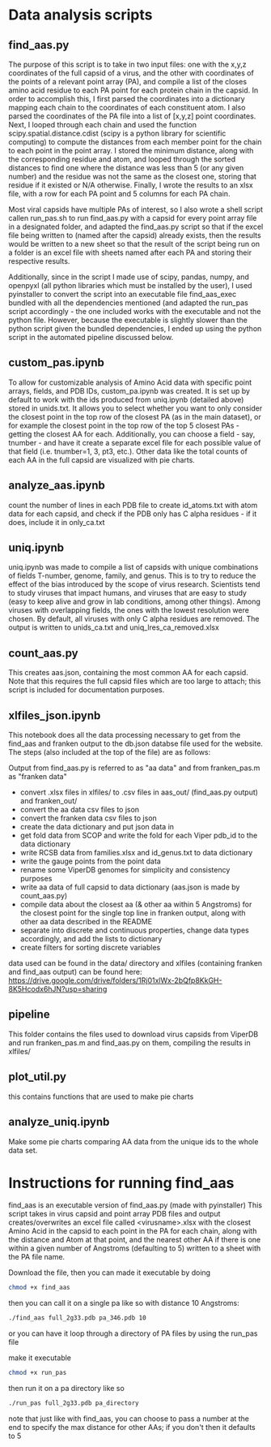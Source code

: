 # Data analysis scripts

## find_aas.py

The purpose of this script is to take in two input files: one with the x,y,z coordinates of the full capsid of a virus, and the
other with coordinates of the points of a relevant point array (PA), and compile a list of the closes amino acid residue to
each PA point for each protein chain in the capsid. In order to accomplish this, I first parsed the coordinates into a
dictionary mapping each chain to the coordinates of each constituent atom. I also parsed the coordinates of the PA file
into a list of [x,y,z] point coordinates. Next, I looped through each chain and used the function scipy.spatial.distance.cdist (scipy is a python
library for scientific computing) to compute the distances from each member point for the chain to each point in the
point array. I stored the minimum distance, along with the corresponding residue and atom, and looped through the sorted
distances to find one where the distance was less than 5 (or any given number) and the residue was not the same as the closest one, storing
that residue if it existed or N/A otherwise. Finally, I wrote the results to an xlsx file, with a row for each PA point
and 5 columns for each PA chain.

Most viral capsids have multiple PAs of interest, so I also wrote a shell script callen run_pas.sh to run find_aas.py with a capsid for
every point array file in a designated folder, and adapted the find_aas.py script so that if the excel file being
written to (named after the capsid) already exists, then the results would be written to a new sheet so that the result
of the script being run on a folder is an excel file with sheets named after each PA and storing their respective
results.

Additionally, since in the script I made use of scipy, pandas, numpy, and openpyxl (all python libraries which must be
installed by the user), I used pyinstaller to convert the script into an executable file find_aas_exec bundled with all
the dependencies mentioned (and adapted the run_pas script accordingly - the one included works with the executable and
not the python file. However, because the executable is slightly slower than the python script given the bundled dependencies, I ended up using the python script in the automated pipeline discussed below.

## custom_pas.ipynb

To allow for customizable analysis of Amino Acid data with specific point arrays, fields, and PDB IDs, custom_pa.ipynb was created. It is set up by default to work with the ids produced from uniq.ipynb (detailed above) stored in unids.txt. It allows you to select whether you want to only consider the closest point in the top row of the closest PA (as in the main dataset), or for example the closest point in the top row of the top 5 closest PAs - getting the closest AA for each. Additionally, you can choose a field - say, tnumber - and have it create a separate excel file for each possible value of that field (i.e. tnumber=1, 3, pt3, etc.). Other data like the total counts of each AA in the full capsid are visualized with pie charts.

## analyze_aas.ipynb

count the number of lines in each PDB file to create id_atoms.txt with atom data for each capsid, and check if the PDB
only has C alpha residues - if it does, include it in only_ca.txt

## uniq.ipynb

uniq.ipynb was made to compile a list of capsids with unique combinations of fields T-number, genome, family, and genus.
This is to try to reduce the effect of the bias introduced by the scope of virus research. Scientists tend to study
viruses that impact humans, and viruses that are easy to study (easy to keep alive and grow in lab conditions, among
other things). Among viruses with overlapping fields, the ones with the lowest resolution were chosen. By default, all
viruses with only C alpha residues are removed. The output is
written to unids_ca.txt and uniq_lres_ca_removed.xlsx

## count_aas.py

This creates aas.json, containing the most common AA for each capsid. Note that this requires the full capsid files
which are too large to attach; this script is included for documentation purposes.

## xlfiles_json.ipynb

This notebook does all the data processing necessary to get from the find_aas and franken output to the db.json databse
file used for the website. The steps (also included at the top of the file) are as follows:

Output from find_aas.py is referred to as "aa data" and from franken_pas.m as "franken data"
- convert .xlsx files in xlfiles/ to .csv files in aas_out/ (find_aas.py output) and franken_out/
- convert the aa data csv files to json
- convert the franken data csv files to json
- create the data dictionary and put json data in
- get fold data from SCOP and write the fold for each Viper pdb_id to the data dictionary
- write RCSB data from families.xlsx and id_genus.txt to data dictionary
- write the gauge points from the point data
- rename some ViperDB genomes for simplicity and consistency purposes
- write aa data of full capsid to data dictionary (aas.json is made by count_aas.py)
- compile data about the closest aa (& other aa within 5 Angstroms) for the closest point for the single top line in franken output, along with other aa data described in the README
- separate into discrete and continuous properties, change data types accordingly, and add the lists to dictionary
- create filters for sorting discrete variables

data used can be found in the data/ directory
and xlfiles (containing franken and find_aas output) can be found here: https://drive.google.com/drive/folders/1Rj01xlWx-2bQfp8KkGH-8K5Hcodx6hJN?usp=sharing

## pipeline

This folder contains the files used to download virus capsids from ViperDB and run franken_pas.m and find_aas.py on
them, compiling the results in xlfiles/

## plot_util.py

this contains functions that are used to make pie charts

## analyze_uniq.ipynb

Make some pie charts comparing AA data from the unique ids to the whole data set.

# Instructions for running find_aas

find_aas is an executable version of find_aas.py (made with pyinstaller)
This script takes in virus capsid and point array PDB files and output creates/overwrites an excel file called
\<virusname\>.xlsx
with the closest Amino Acid in the capsid to each point in the PA for each chain, along with the distance and Atom at that point, and
the nearest other AA if there is one within a given number of Angstroms (defaulting to 5) written to a sheet with the PA file name.

Download the file, then you can made it executable by doing

```bash
chmod +x find_aas
```

then you can call it on a single pa like so with distance 10 Angstroms:

```bash
./find_aas full_2g33.pdb pa_346.pdb 10
```

or you can have it loop through a directory of PA files by using the run_pas file

make it executable
```bash
chmod +x run_pas
```

then run it on a pa directory like so
```bash
./run_pas full_2g33.pdb pa_directory
```

note that just like with find_aas, you can choose to pass a number at the end to specify the max distance for other AAs;
if you don't then it defaults to 5
